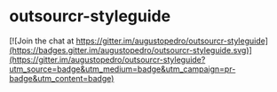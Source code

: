 # outsourcr-styleguide

[![Join the chat at https://gitter.im/augustopedro/outsourcr-styleguide](https://badges.gitter.im/augustopedro/outsourcr-styleguide.svg)](https://gitter.im/augustopedro/outsourcr-styleguide?utm_source=badge&utm_medium=badge&utm_campaign=pr-badge&utm_content=badge)